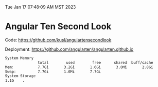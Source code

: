 Tue Jan 17 07:48:09 AM MST 2023

# Angular Ten Second Look

Code: https://github.com/kusl/angulartensecondlook

Deployment: https://github.com/angularten/angularten.github.io

```bash
System Memory
               total        used        free      shared  buff/cache   available
Mem:           7.7Gi       3.2Gi       1.6Gi       3.0Mi       2.8Gi       4.1Gi
Swap:          7.7Gi       1.0Mi       7.7Gi
System Storage
1.1G	.
```

